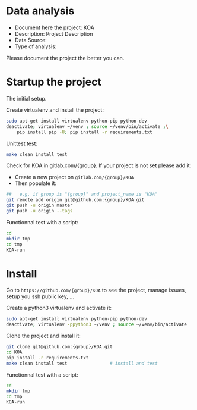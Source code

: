 # Data analysis
- Document here the project: KOA
- Description: Project Description
- Data Source:
- Type of analysis:

Please document the project the better you can.

# Startup the project

The initial setup.

Create virtualenv and install the project:
```bash
sudo apt-get install virtualenv python-pip python-dev
deactivate; virtualenv ~/venv ; source ~/venv/bin/activate ;\
    pip install pip -U; pip install -r requirements.txt
```

Unittest test:
```bash
make clean install test
```

Check for KOA in gitlab.com/{group}.
If your project is not set please add it:

- Create a new project on `gitlab.com/{group}/KOA`
- Then populate it:

```bash
##   e.g. if group is "{group}" and project_name is "KOA"
git remote add origin git@github.com:{group}/KOA.git
git push -u origin master
git push -u origin --tags
```

Functionnal test with a script:

```bash
cd
mkdir tmp
cd tmp
KOA-run
```

# Install

Go to `https://github.com/{group}/KOA` to see the project, manage issues,
setup you ssh public key, ...

Create a python3 virtualenv and activate it:

```bash
sudo apt-get install virtualenv python-pip python-dev
deactivate; virtualenv -ppython3 ~/venv ; source ~/venv/bin/activate
```

Clone the project and install it:

```bash
git clone git@github.com:{group}/KOA.git
cd KOA
pip install -r requirements.txt
make clean install test                # install and test
```
Functionnal test with a script:

```bash
cd
mkdir tmp
cd tmp
KOA-run
```
